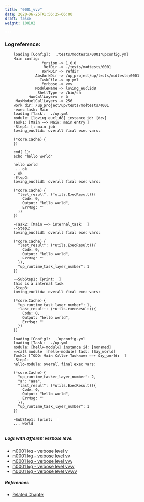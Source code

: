 ```yaml
---
title: "0001_vvv"
date: 2020-06-25T01:56:25+66:00
draft: false
weight: 100102

---
```


### Log reference: <no value>

```
    loading [Config]:  ./tests/modtests/0001/upconfig.yml
    Main config:
                 Version -> 1.0.0
                  RefDir -> ./tests/modtests/0001
                 WorkDir -> refdir
              AbsWorkDir -> /up_project/up/tests/modtests/0001
                TaskFile -> up.yml
                 Verbose -> vvv
              ModuleName -> loving_euclid8
               ShellType -> /bin/sh
           MaxCallLayers -> 8
     MaxModuelCallLayers -> 256
    work dir: /up_project/up/tests/modtests/0001
    -exec task: Main
    loading [Task]:  ./up.yml
    module: [loving_euclid8] instance id: [dev]
    Task1: [Main ==> Main: main entry ]
    -Step1: [: main job ]
    loving_euclid8: overall final exec vars:
    
    (*core.Cache)({
    })
    
    cmd( 1):
    echo "hello world"
    
    hello world
     .. ok
    . ok
    -Step2:
    loving_euclid8: overall final exec vars:
    
    (*core.Cache)({
      "last_result": (*utils.ExecResult)({
        Code: 0,
        Output: "hello world",
        ErrMsg: ""
      })
    })
    
    =Task2: [Main ==> internal_task:  ]
    --Step1:
    loving_euclid8: overall final exec vars:
    
    (*core.Cache)({
      "last_result": (*utils.ExecResult)({
        Code: 0,
        Output: "hello world",
        ErrMsg: ""
      }),
      "up_runtime_task_layer_number": 1
    })
    
    ~~SubStep1: [print:  ]
    this is a internal task
    -Step3:
    loving_euclid8: overall final exec vars:
    
    (*core.Cache)({
      "up_runtime_task_layer_number": 1,
      "last_result": (*utils.ExecResult)({
        Code: 0,
        Output: "hello world",
        ErrMsg: ""
      })
    })
    
    loading [Config]:  ./upconfig.yml
    loading [Task]:  ./up.yml
    module: [hello-module] instance id: [nonamed]
    =>call module: [hello-module] task: [Say_world]
    Task2: [TODO: Main Caller Taskname ==> Say_world:  ]
    -Step1:
    hello-module: overall final exec vars:
    
    (*core.Cache)({
      "up_runtime_tasker_layer_number": 2,
      "a": "aaa",
      "last_result": (*utils.ExecResult)({
        Code: 0,
        Output: "hello world",
        ErrMsg: ""
      }),
      "up_runtime_task_layer_number": 1
    })
    
    ~SubStep1: [print:  ]
    ... world
    
```

##### Logs with different verbose level
* [m0001 log - verbose level v](../../logs/m0001_v)
* [m0001 log - verbose level vv](../../logs/m0001_vv)
* [m0001 log - verbose level vvv](../../logs/m0001_vvv)
* [m0001 log - verbose level vvvv](../../logs/m0001_vvvv)
* [m0001 log - verbose level vvvvv](../../logs/m0001_vvvvv)

##### References
* [Related Chapter](../../module/0001)
